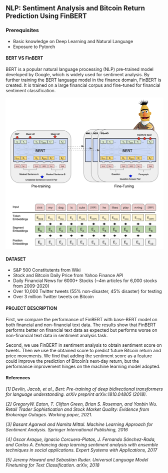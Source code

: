 ## NLP: Sentiment Analysis and Bitcoin Return Prediction Using FinBERT

### Prerequisites

- Basic knowledge on Deep Learning and Natural Language
- Exposure to Pytorch

#### BERT VS FinBERT

BERT is a popular natural language processing (NLP) pre-trained model developed by Google, which is widely used for sentiment analysis. By further training the BERT language model in the finance domain, FinBERT is created. It is trained on a large
financial corpus and fine-tuned for financial sentiment classification.

![FinBERT](./paper/Finbert.png)

#### DATASET

- S&P 500 Constitutents from Wiki
- Stock and Bitcoin Daily Price from Yahoo Finance API
- Daily Financial News for 6000+ Stocks (~4m articles for 6,000 stocks from 2009-2020)
- Over 10,000 Twitter tweets (55% non-disaster, 45% disaster) for testing
- Over 3 million Twitter tweets on Bitcoin

#### PROJECT DESCRIPTION
First, we compare the performance of FinBERT with base-BERT model on both financial and non-financial text data. 	The results show that FinBERT performs better on financial text data as expected but performs worse on non-financial text data in sentiment analysis task.

Second, we use FinBERT in sentiment analysis to obtain sentiment score on tweets. Then we
use the obtained score to predict future Bitcoin return and price movements. We find that adding the sentiment score as a feature could improve the prediction of Bitcoin’s next-day return, but the performance improvement hinges on the machine learning model adopted.

#### References

_[1] Devlin, Jacob, et al., Bert: Pre-training of deep bidirectional
transformers for language understanding. arXiv preprint
arXiv:1810.04805 (2018)._

_[2] GregoryW. Eaton, T. Clifton Green, Brian S. Roseman, and
Yanbin Wu. Retail Trader Sophistication and Stock Market
Quality: Evidence from Brokerage Outages. Working paper,
2021._

_[3] Basant Agarwal and Namita Mittal. Machine Learning Approach
for Sentiment Analysis. Springer International Publishing,
2016_

_[4] Oscar Araque, Ignacio Corcuera-Platas, J. Fernando
Sánchez-Rada, and Carlos A. Enhancing deep learning sentiment
analysis with ensemble techniques in social applications.
Expert Systems with Applications, 2017_

_[5] Jeremy Howard and Sebastian Ruder. Universal Language
Model Finetuning for Text Classification. arXiv, 2018_



 